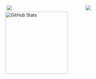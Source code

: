 
<!--
**ArmanGrewal007/ArmanGrewal007** is a ✨ _special_ ✨ repository because its `README.md` (this file) appears on your GitHub profile.

Here are some ideas to get you started:

- 🔭 I’m currently working on ...
- 🌱 I’m currently learning ...
- 👯 I’m looking to collaborate on ...
- 🤔 I’m looking for help with ...
- 💬 Ask me about ...
- 📫 How to reach me: ...
- 😄 Pronouns: ...
- ⚡ Fun fact: ...
-->

<!-- GITHUB STATS ARE NOT WORTHY OF SHOWING YET !!
<a href="https://github.com/armangrewal007/github-readme-stats">
  <img height=200 align="center" src="https://github-readme-stats.vercel.app/api?username=armangrewal007?&theme=github_dark_dimmed" />
</a> --> 

<div style="display:flex; flex-wrap:nowrap">
  <div style="flex: 33.33%;padding: 5px;">
    <img src="https://github.com/underscoreio/philosopher-emoji/blob/master/karl-popper.png">
  </div>
  <div style="flex: 33.33%;padding: 5px;">
    <img src="https://github.com/underscoreio/philosopher-emoji/blob/master/karl-popper.png">
  </div>
</div>


<a href="https://github.com/armangrewal007/convoychat">
<img height="200" src="https://github-readme-stats.vercel.app/api/top-langs?username=armangrewal007&layout=compact&langs_count=10&card_width=320&theme=github_dark_dimmed" alt="GitHub Stats">
</a>




